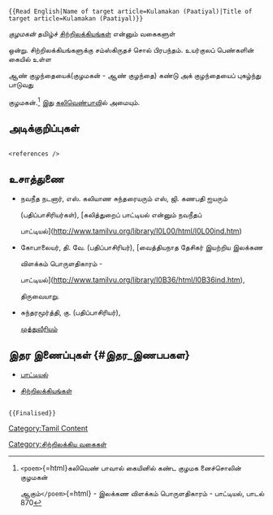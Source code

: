 ```{=mediawiki}
{{Read English|Name of target article=Kulamakan (Paatiyal)|Title of target article=Kulamakan (Paatiyal)}}
```
*குழமகன்* தமிழ்ச் [சிற்றிலக்கியங்கள்](சிற்றிலக்கியங்கள் "wikilink") என்னும் வகைகளுள்
ஒன்று. சிற்றிலக்கியங்களுக்கு சம்ஸ்கிருதச் சொல் பிரபந்தம். உயர்குலப் பெண்களின் கையில் உள்ள
ஆண் குழந்தையைக்(குழமகன் - ஆண் குழந்தை) கண்டு அக் குழந்தையைப் புகழ்ந்து பாடுவது
குழமகன்.[^1] இது [கலிவெண்பாவ](கலிவெண்பா "wikilink")ில் அமையும்.

## அடிக்குறிப்புகள்

```{=html}
<references />
```
## உசாத்துணை

-   நவநீத நடனார், எஸ். கலியாண சுந்தரையரும் எஸ், ஜி. கணபதி ஐயரும்
    (பதிப்பாசிரியர்கள்), [கலித்துறைப் பாட்டியல் என்னும் நவநீதப்
    பாட்டியல்](http://www.tamilvu.org/library/l0L00/html/l0L00ind.htm)
-   கோபாலையர், தி. வே. (பதிப்பாசிரியர்), [வைத்தியநாத தேசிகர் இயற்றிய இலக்கண
    விளக்கம் பொருளதிகாரம் -
    பாட்டியல்](http://www.tamilvu.org/library/l0B36/html/l0B36ind.htm),
    திருவையாறு.
-   சுந்தரமூர்த்தி, கு. (பதிப்பாசிரியர்),
    [முத்துவீரியம்](http://www.tamilvu.org/library/l0I00/html/l0I00inx.htm)

## இதர இணைப்புகள் {#இதர_இணபபகள}

-   [பாட்டியல்](பாட்டியல் "wikilink")
-   [சிற்றிலக்கியங்கள்](சிற்றிலக்கியங்கள் "wikilink")

```{=mediawiki}
{{Finalised}}
```
[Category:Tamil Content](Category:Tamil_Content "wikilink")
[Category:சிற்றிலக்கிய வகைகள்](Category:சிற்றிலக்கிய_வகைகள் "wikilink")

[^1]: `<poem>`{=html}கலிவெண் பாவால் கையினில் கண்ட குழமக னைச்சொலின் குழமகன்
    ஆகும்`</poem>`{=html} - இலக்கண விளக்கம் பொருளதிகாரம் - பாட்டியல், பாடல் 870
